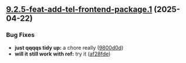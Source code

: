 ## [9.2.5-feat-add-tel-frontend-package.1](https://github.com/TechnologyEnhancedLearning/GitPageBlazorWASM/compare/v9.2.4...v9.2.5-feat-add-tel-frontend-package.1) (2025-04-22)


### Bug Fixes

* **just qqqqs tidy up:** a chore really ([9800d0d](https://github.com/TechnologyEnhancedLearning/GitPageBlazorWASM/commit/9800d0dcbda4fd175fe3931d811d1d9e4d7f69af))
* **will it still work with ref:** try it ([af28fde](https://github.com/TechnologyEnhancedLearning/GitPageBlazorWASM/commit/af28fde2ca18d74c1dd83eab5dd5995853f03020))
